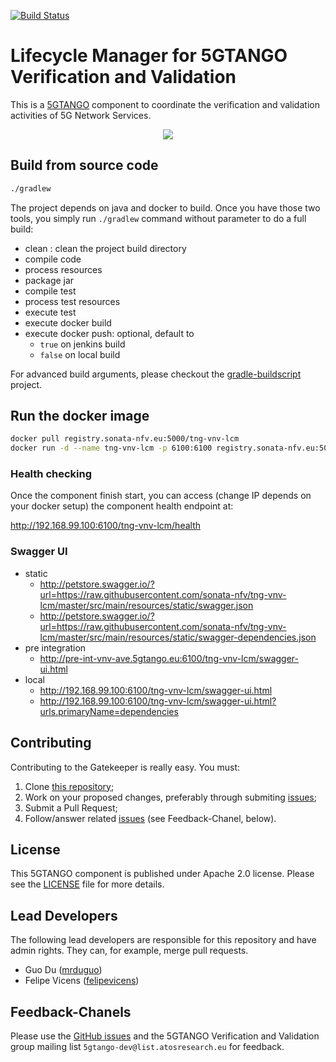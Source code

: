 [![Build Status](http://jenkins.sonata-nfv.eu/buildStatus/icon?job=tng-vnv-lcm/master)](https://jenkins.sonata-nfv.eu/job/tng-vnv-lcm)


# Lifecycle Manager for 5GTANGO Verification and Validation
This is a [5GTANGO](http://www.5gtango.eu) component to coordinate the verification and validation activities of 5G Network Services.


<p align="center"><img src="https://github.com/sonata-nfv/tng-api-gtw/wiki/images/sonata-5gtango-logo-500px.png" /></p>


## Build from source code

```bash
./gradlew
```

The project depends on java and docker to build. Once you have those two tools, you simply run `./gradlew` command without parameter to do a full build:
* clean : clean the project build directory
* compile code
* process resources
* package jar
* compile test
* process test resources
* execute test
* execute docker build
* execute docker push: optional, default to
  * `true` on jenkins build
  * `false` on local build

For advanced build arguments, please checkout the [gradle-buildscript](https://github.com/mrduguo/gradle-buildscript) project.


## Run the docker image

```bash
docker pull registry.sonata-nfv.eu:5000/tng-vnv-lcm
docker run -d --name tng-vnv-lcm -p 6100:6100 registry.sonata-nfv.eu:5000/tng-vnv-lcm
```

### Health checking

Once the component finish start, you can access (change IP depends on your docker setup) the component health endpoint at:

http://192.168.99.100:6100/tng-vnv-lcm/health

### Swagger UI

* static
    * http://petstore.swagger.io/?url=https://raw.githubusercontent.com/sonata-nfv/tng-vnv-lcm/master/src/main/resources/static/swagger.json
    * http://petstore.swagger.io/?url=https://raw.githubusercontent.com/sonata-nfv/tng-vnv-lcm/master/src/main/resources/static/swagger-dependencies.json
* pre integration 
    * http://pre-int-vnv-ave.5gtango.eu:6100/tng-vnv-lcm/swagger-ui.html
* local 
    * http://192.168.99.100:6100/tng-vnv-lcm/swagger-ui.html
    * http://192.168.99.100:6100/tng-vnv-lcm/swagger-ui.html?urls.primaryName=dependencies


## Contributing
Contributing to the Gatekeeper is really easy. You must:

1. Clone [this repository](http://github.com/sonata-nfv/tng-vnv-lcm);
1. Work on your proposed changes, preferably through submiting [issues](https://github.com/sonata-nfv/tng-vnv-lcm/issues);
1. Submit a Pull Request;
1. Follow/answer related [issues](https://github.com/sonata-nfv/tng-vnv-lcm/issues) (see Feedback-Chanel, below).


## License

This 5GTANGO component is published under Apache 2.0 license. Please see the [LICENSE](LICENSE) file for more details.

## Lead Developers

The following lead developers are responsible for this repository and have admin rights. They can, for example, merge pull requests.

* Guo Du ([mrduguo](https://github.com/mrduguo))
* Felipe Vicens ([felipevicens](https://github.com/felipevicens))

## Feedback-Chanels

Please use the [GitHub issues](https://github.com/sonata-nfv/tng-vnv-lcm/issues) and the 5GTANGO Verification and Validation group mailing list `5gtango-dev@list.atosresearch.eu` for feedback.
